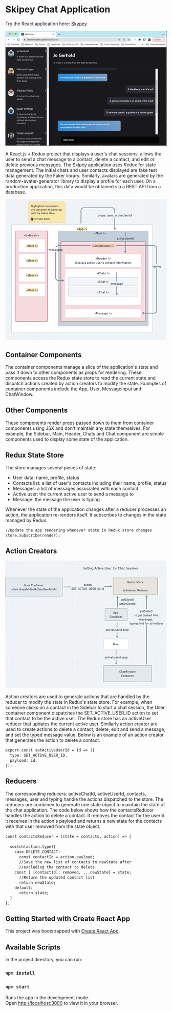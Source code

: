 # Skipey Chat Application

Try the React application here: [Skypey](https://christinesalim.github.io/Skypey/)

![Skypey Screenshot](doc_images/SkypeyScreenShot.png)

A React.js + Redux project that displays a user's chat sessions, allows the user to send a chat message to a contact, delete a contact, and edit or delete previous messages. The Skipey application uses Redux for state management. The initial chats and user contacts displayed are fake test data generated by the Faker library. Similarly, avatars are generated by the random-avatar-generator library to display a profile for each user. On a production application, this data would be obtained via a REST API from a database.

![React Component Architecture](doc_images/SkypeyReactComponents.png)

## Container Components

The container components manage a slice of the application's state and pass it down to other components as props for rendering. These components access the Redux state store to read the current state and dispatch actions created by action creators to modify the state. Examples of container components include the App, User, MessageInput and ChatWindow.

## Other Components

These components render props passed down to them from container components using JSX and don't maintain any state themselves. For example, the Sidebar, Main, Header, Chats and Chat component are simple components used to display some state of the application.

## Redux State Store

The store manages several pieces of state:

- User data: name, profile, status
- Contacts list: a list of user's contacts including their name, profile, status
- Messages: a list of messages associated with each contact
- Active user: the current active user to send a message to
- Message: the message the user is typing

Whenever the state of the application changes after a reducer processes an action, the application re-renders itself. It subscribes to changes in the state managed by Redux.

```
//Update the app rendering whenever state in Redux store changes
store.subscribe(render);
```

## Action Creators

![State update and retrieval with Redux](doc_images/ActiveUserFlow.png)

Action creators are used to generate actions that are handled by the reducer to modify the state in Redux's state store. For example, when someone clicks on a contact in the Sidebar to start a chat session, the User container component dispatches the SET_ACTIVE_USER_ID action to set that contact to be the active user. The Redux store has an activeUser reducer that updates the current active user. Similarly action creator are used to create actions to delete a contact, delete, edit and send a message, and set the typed message value. Below is an example of an action creator that generates the action to delete a contact.

```
export const setActiveUserId = id => ({
  type: SET_ACTIVE_USER_ID,
  payload: id,
});
```

## Reducers

The corresponding reducers: activeChatId, activeUserId, contacts, messages, user and typing handle the actions dispatched to the store. The reducers are combined to generate one state object to maintain the state of the chat application. The code below shows how the contactsReducer handles the action to delete a contact. It removes the contact for the userId it receives in the action's payload and returns a new state for the contacts with that user removed from the state object.

```
const contactsReducer = (state = contacts, action) => {

  switch(action.type){
    case DELETE_CONTACT:
      const contactId = action.payload;
      //Save the new list of contacts in newState after
      //excluding the contact to delete
    const { [contactId]: removed, ...newState} = state;
      //Return the updated contact list
      return newState;
    default:
      return state;
  }
};
```

## Getting Started with Create React App

This project was bootstrapped with [Create React App](https://github.com/facebook/create-react-app).

## Available Scripts

In the project directory, you can run:

### `npm install`

### `npm start`

Runs the app in the development mode.\
Open [http://localhost:3000](http://localhost:3000) to view it in your browser.
